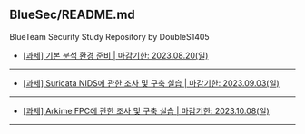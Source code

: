 ## BlueSec/README.md
BlueTeam Security Study Repository by DoubleS1405


- [[과제] 기본 분석 환경 준비 | 마감기한: 2023.08.20(일)](https://classroom.google.com/c/NjE3MzU2MzI2OTQz/a/NjE3OTcwOTcwNjgx/details)
---

- [[과제] Suricata NIDS에 관한 조사 및 구축 실습 | 마감기한: 2023.09.03(일)](https://classroom.google.com/c/NjE3MzU2MzI2OTQz/a/NjE5MjgyODE4MTgy/details)
---

- [[과제] Arkime FPC에 관한 조사 및 구축 실습 | 마감기한: 2023.10.08(일)](https://classroom.google.com/c/NjE3MzU2MzI2OTQz/a/NjI1NzI4MDE3ODEz/details)
---
